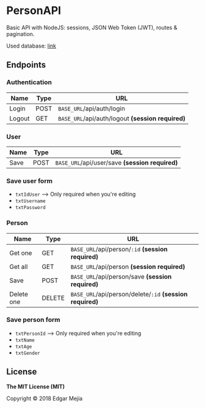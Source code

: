 # PersonAPI
Basic API with NodeJS: sessions, JSON Web Token (JWT), routes & pagination.

Used database: [link](https://github.com/edgarMejia/PersonAPI/blob/master/db/db_query.sql)

## Endpoints

### Authentication

| **Name** | **Type** | **URL** |
| ------ | ------ | ------ |
| Login | POST | `BASE_URL`/api/auth/login |
| Logout | GET | `BASE_URL`/api/auth/logout **(session required)** |

### User

| **Name** | **Type** | **URL** |
| ------ | ------ | ------ |
| Save | POST | `BASE_URL`/api/user/save **(session required)** |

### Save user form

- `txtIdUser` --> Only required when you're editing
- `txtUsername`
- `txtPassword`

### Person

| **Name** | **Type** | **URL** |
| ------ | ------ | ------ |
| Get one | GET | `BASE_URL`/api/person/`:id` **(session required)** |
| Get all | GET | `BASE_URL`/api/person **(session required)** |
| Save | POST | `BASE_URL`/api/person/save **(session required)** |
| Delete one | DELETE | `BASE_URL`/api/person/delete/`:id` **(session required)** |

### Save person form 

- `txtPersonId` --> Only required when you're editing
- `txtName`
- `txtAge`
- `txtGender`

## License
**The MIT License (MIT)**

Copyright © 2018 Edgar Mejía
